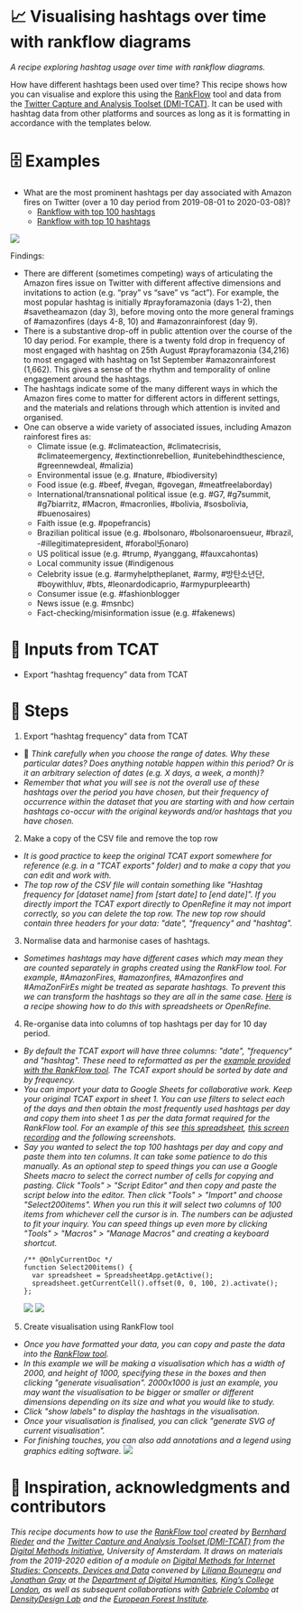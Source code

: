 # 📈 Visualising hashtags over time with rankflow diagrams

*A recipe exploring hashtag usage over time with rankflow diagrams.*

How have different hashtags been used over time? This recipe shows how you can visualise and explore this using the [RankFlow](http://labs.polsys.net/tools/rankflow/) tool and data from the [Twitter Capture and Analysis Toolset (DMI-TCAT)](https://github.com/digitalmethodsinitiative/dmi-tcat). It can be used with hashtag data from other platforms and sources as long as it is formatting in accordance with the templates below.

# 🗄️ Examples

- What are the most prominent hashtags per day associated with Amazon fires on Twitter (over a 10 day period from 2019-08-01 to 2020-03-08)?
  - [Rankflow with top 100 hashtags](https://i.imgur.com/rYYNZZu.jpg)
  - [Rankflow with top 10 hashtags](https://i.imgur.com/5HZGyXp.png)

![](https://i.imgur.com/rYYNZZu.jpg)

Findings:

- There are different (sometimes competing) ways of articulating the Amazon fires issue on Twitter with different affective dimensions and invitations to action (e.g. “pray” vs “save” vs “act”). For example, the most popular hashtag is initially #prayforamazonia (days 1-2), then #savetheamazon (day 3), before moving onto the more general framings of #amazonfires (days 4-8, 10) and #amazonrainforest (day 9).
- There is a substantive drop-off in public attention over the course of the 10 day period. For example, there is a twenty fold drop in frequency of most engaged with hashtag on 25th August #prayforamazonia (34,216) to most engaged with hashtag on 1st September #amazonrainforest (1,662). This gives a sense of the rhythm and temporality of online engagement around the hashtags.
- The hashtags indicate some of the many different ways in which the Amazon fires come to matter for different actors in different settings, and the materials and relations through which attention is invited and organised.
- One can observe a wide variety of associated issues, including Amazon rainforest fires as:
  - Climate issue (e.g. #climateaction, #climatecrisis, #climateemergency, #extinctionrebellion, #unitebehindthescience, #greennewdeal, #malizia)
  - Environmental issue (e.g. #nature, #biodiversity)
  - Food issue (e.g. #beef, #vegan, #govegan, #meatfreelaborday)
  - International/transnational political issue (e.g. #G7, #g7summit, #g7biarritz, #Macron, #macronlies, #bolivia, #sosbolivia, #buenosaires)
  - Faith issue (e.g. #popefrancis)
  - Brazilian political issue (e.g. #bolsonaro, #bolsonaroensueur, #brazil, -#illegitimatepresident, #forabol卐onaro)
  - US political issue (e.g. #trump, #yanggang, #fauxcahontas)
  - Local community issue (#indigenous
  - Celebrity issue (e.g. #armyhelptheplanet, #army, #방탄소년단, #boywithluv, #bts, #leonardodicaprio, #armypurpleearth)
  - Consumer issue (e.g. #fashionblogger
  - News issue (e.g. #msnbc)
  - Fact-checking/misinformation issue (e.g. #fakenews)


# 🧱 Inputs from TCAT

- Export “hashtag frequency” data from TCAT

# 📃 Steps

1. Export “hashtag frequency” data from TCAT
  - 🤔 *Think carefully when you choose the range of dates. Why these particular dates? Does anything notable happen within this period? Or is it an arbitrary selection of dates (e.g. X days, a week, a month)?*
  - *Remember that what you will see is not the overall use of these hashtags over the period you have chosen, but their frequency of occurrence within the dataset that you are starting with and how certain hashtags co-occur with the original keywords and/or hashtags that you have chosen.*
2. Make a copy of the CSV file and remove the top row
  - *It is good practice to keep the original TCAT export somewhere for reference (e.g. in a "TCAT exports" folder) and to make a copy that you can edit and work with.*
  - *The top row of the CSV file will contain something like "Hashtag frequency for [dataset name] from [start date] to [end date]". If you directly import the TCAT export directly to OpenRefine it may not import correctly, so you can delete the top row. The new top row should contain three headers for your data: "date", "frequency" and "hashtag".*
3. Normalise data and harmonise cases of hashtags.
  - *Sometimes hashtags may have different cases which may mean they are counted separately in graphs created using the RankFlow tool. For example, #AmazonFires, #amazonfires, #Amazonfires and #AmaZonFirEs might be treated as separate hashtags. To prevent this we can transform the hashtags so they are all in the same case. [Here](/case-insensitive-hashtags.md) is a recipe showing how to do this with spreadsheets or OpenRefine.*
4. Re-organise data into columns of top hashtags per day for 10 day period.
  - *By default the TCAT export will have three columns: "date", "frequency" and "hashtag". These need to reformatted as per the [example provided with the RankFlow tool](http://labs.polsys.net/tools/rankflow/). The TCAT export should be sorted by date and by frequency.*
  - *You can import your data to Google Sheets for collaborative work. Keep your original TCAT export in sheet 1. You can use filters to select each of the days and then obtain the most frequently used hashtags per day and copy them into sheet 1 as per the data format required for the RankFlow tool. For an example of this see [this spreadsheet](https://docs.google.com/spreadsheets/d/1LZ17LekrMHDVxY87AoAZqa_9kPgL47E2vK36pXXSnrE/edit?usp=sharing), [this screen recording](https://i.imgur.com/9MYEoFn.mp4) and the following screenshots.*
  - *Say you wanted to select the top 100 hashtags per day and copy and paste them into ten columns. It can take some patience to do this manually. As an optional step to speed things you can use a Google Sheets macro to select the correct number of cells for copying and pasting. Click "Tools" > "Script Editor" and then copy and paste the script below into the editor. Then click "Tools" > "Import" and choose "Select200items". When you run this it will select two columns of 100 items from whichever cell the cursor is in. The numbers can be adjusted to fit your inquiry. You can speed things up even more by clicking "Tools" > "Macros" > "Manage Macros" and creating a keyboard shortcut.*
    ```
    /** @OnlyCurrentDoc */
    function Select200items() {
      var spreadsheet = SpreadsheetApp.getActive();
      spreadsheet.getCurrentCell().offset(0, 0, 100, 2).activate();
    };
    ```
    ![](https://i.imgur.com/HyYkYLM.png)
    ![](https://i.imgur.com/EBaLrOF.png)
5. Create visualisation using RankFlow tool
  - *Once you have formatted your data, you can copy and paste the data into the [RankFlow tool](http://labs.polsys.net/tools/rankflow/).*
  - *In this example we will be making a visualisation which has a width of 2000, and height of 1000, specifying these in the boxes and then clicking "generate visualisation". 2000x1000 is just an example, you may want the visualisation to be bigger or smaller or different dimensions depending on its size and what you would like to study.*
  - *Click "show labels" to display the hashtags in the visualisation.*
  - *Once your visualisation is finalised, you can click "generate SVG of current visualisation".*
  - *For finishing touches, you can also add annotations and a legend using graphics editing software.*
    ![](https://i.imgur.com/SY9BhwD.gif)

# 🐙 Inspiration, acknowledgments and contributors


*This recipe documents how to use the [RankFlow tool](http://labs.polsys.net/tools/rankflow/) created by [Bernhard Rieder](http://thepoliticsofsystems.net/about/) and the [Twitter Capture and Analysis Toolset (DMI-TCAT)](https://github.com/digitalmethodsinitiative/dmi-tcat) from the [Digital Methods Initiative](https://digitalmethods.net/), University of Amsterdam. It draws on materials from the 2019-2020 edition of a module on [Digital Methods for Internet Studies: Concepts, Devices and Data](https://www.kcl.ac.uk/artshums/depts/ddh/modules/level7/7aavdm28) convened by [Liliana Bounegru](https://lilianabounegru.org/) and [Jonathan Gray](http://jonathangray.org/) at the [Department of Digital Humanities](https://www.kcl.ac.uk/ddh), [King’s College London](http://kcl.ac.uk/), as well as subsequent collaborations with [Gabriele Colombo](https://densitydesign.org/person/gabriele-colombo/) at [DensityDesign Lab](https://densitydesign.org/) and the [European Forest Institute](https://www.efi.int/).*
